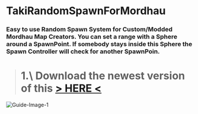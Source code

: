 # TakiRandomSpawnForMordhau
### Easy to use Random Spawn System for Custom/Modded Mordhau Map Creators. You can set a range with a Sphere around a SpawnPoint. If somebody stays inside this Sphere the Spawn Controller will check for another SpawnPoin.

> # 1.\ Download the newest version of this [**\> HERE <**](https://github.com/WaGi-Coding/TakiRandomSpawnForMordhau/releases)

![Guide-Image-1](https://i.imgur.com/FJ45KYl.jpg)
